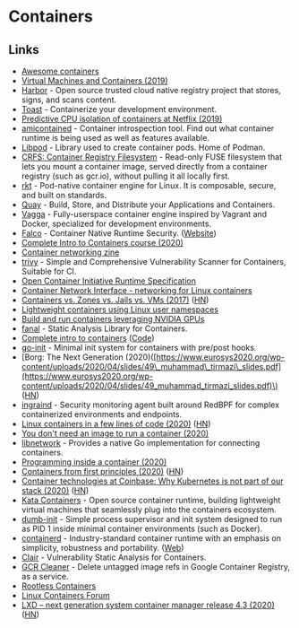 # Containers

## Links

* [Awesome containers](https://github.com/tcnksm/awesome-container)
* [Virtual Machines and Containers \(2019\)](https://hacker-tools.github.io/virtual-machines/)
* [Harbor](https://github.com/goharbor/harbor) - Open source trusted cloud native registry project that stores, signs, and scans content.
* [Toast](https://github.com/stepchowfun/toast) - Containerize your development environment.
* [Predictive CPU isolation of containers at Netflix \(2019\)](https://medium.com/netflix-techblog/predictive-cpu-isolation-of-containers-at-netflix-91f014d856c7)
* [amicontained](https://github.com/genuinetools/amicontained) - Container introspection tool. Find out what container runtime is being used as well as features available.
* [Libpod](https://github.com/containers/libpod) - Library used to create container pods. Home of Podman.
* [CRFS: Container Registry Filesystem](https://github.com/google/crfs) - Read-only FUSE filesystem that lets you mount a container image, served directly from a container registry \(such as gcr.io\), without pulling it all locally first.
* [rkt](https://github.com/rkt/rkt) - Pod-native container engine for Linux. It is composable, secure, and built on standards.
* [Quay](https://github.com/quay/quay) - Build, Store, and Distribute your Applications and Containers.
* [Vagga](https://github.com/tailhook/vagga) - Fully-userspace container engine inspired by Vagrant and Docker, specialized for development environments.
* [Falco](https://github.com/falcosecurity/falco) - Container Native Runtime Security. \([Website](https://falco.org/)\)
* [Complete Intro to Containers course \(2020\)](https://frontendmasters.com/courses/complete-intro-containers/)
* [Container networking zine](https://twitter.com/b0rk/status/1232800388404760581)
* [trivy](https://github.com/aquasecurity/trivy) - Simple and Comprehensive Vulnerability Scanner for Containers, Suitable for CI.
* [Open Container Initiative Runtime Specification](https://github.com/opencontainers/runtime-spec)
* [Container Network Interface - networking for Linux containers](https://github.com/containernetworking/cni)
* [Containers vs. Zones vs. Jails vs. VMs \(2017\)](https://blog.jessfraz.com/post/containers-zones-jails-vms/) \([HN](https://news.ycombinator.com/item?id=22797688)\)
* [Lightweight containers using Linux user namespaces](https://github.com/arachsys/containers)
* [Build and run containers leveraging NVIDIA GPUs](https://github.com/NVIDIA/container-toolkit)
* [fanal](https://github.com/aquasecurity/fanal) - Static Analysis Library for Containers.
* [Complete intro to containers](https://btholt.github.io/complete-intro-to-containers/) \([Code](https://github.com/btholt/complete-intro-to-containers)\)
* [go-init](https://github.com/pablo-ruth/go-init) - Minimal init system for containers with pre/post hooks.
* \[Borg: The Next Generation \(2020\)\([https://www.eurosys2020.org/wp-content/uploads/2020/04/slides/49\_muhammad\_tirmazi\_slides.pdf](https://www.eurosys2020.org/wp-content/uploads/2020/04/slides/49_muhammad_tirmazi_slides.pdf)\) \([HN](https://news.ycombinator.com/item?id=23033180)\)
* [ingraind](https://github.com/redsift/ingraind) - Security monitoring agent built around RedBPF for complex containerized environments and endpoints.
* [Linux containers in a few lines of code \(2020\)](https://zserge.com/posts/containers/) \([HN](https://news.ycombinator.com/item?id=23165157)\)
* [You don't need an image to run a container \(2020\)](https://iximiuz.com/en/posts/you-dont-need-an-image-to-run-a-container/)
* [libnetwork](https://github.com/moby/libnetwork) - Provides a native Go implementation for connecting containers.
* [Programming inside a container \(2020\)](https://lemire.me/blog/2020/05/22/programming-inside-a-container/)
* [Containers from first principles \(2020\)](https://fzakaria.com/2020/05/31/containers-from-first-principles.html) \([HN](https://news.ycombinator.com/item?id=23424136)\)
* [Container technologies at Coinbase: Why Kubernetes is not part of our stack \(2020\)](https://blog.coinbase.com/container-technologies-at-coinbase-d4ae118dcb6c) \([HN](https://news.ycombinator.com/item?id=23460066)\)
* [Kata Containers](https://github.com/kata-containers/kata-containers) - Open source container runtime, building lightweight virtual machines that seamlessly plug into the containers ecosystem.
* [dumb-init](https://github.com/Yelp/dumb-init) - Simple process supervisor and init system designed to run as PID 1 inside minimal container environments \(such as Docker\).
* [containerd](https://github.com/containerd/containerd) - Industry-standard container runtime with an emphasis on simplicity, robustness and portability. \([Web](https://containerd.io/)\)
* [Clair](https://github.com/quay/clair) - Vulnerability Static Analysis for Containers.
* [GCR Cleaner](https://github.com/sethvargo/gcr-cleaner) - Delete untagged image refs in Google Container Registry, as a service.
* [Rootless Containers](https://rootlesscontaine.rs/)
* [Linux Containers Forum](https://discuss.linuxcontainers.org/)
* [LXD – next generation system container manager release 4.3 \(2020\)](https://discuss.linuxcontainers.org/t/lxd-4-3-has-been-released/8303) \([HN](https://news.ycombinator.com/item?id=23828920)\)

